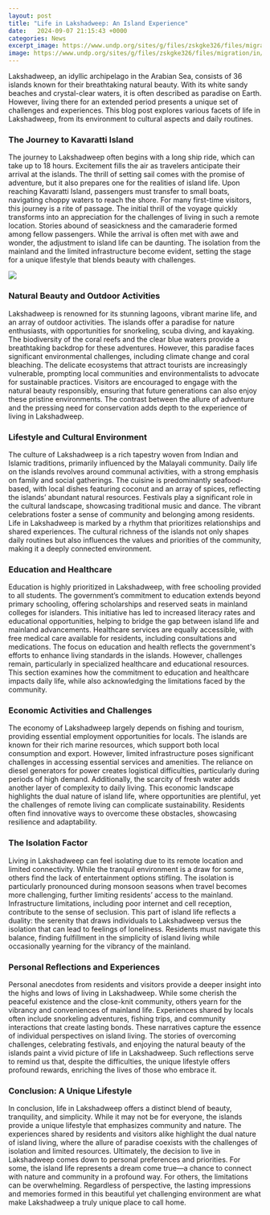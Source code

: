 ```yaml
---
layout: post
title: "Life in Lakshadweep: An Island Experience"
date:   2024-09-07 21:15:43 +0000
categories: News
excerpt_image: https://www.undp.org/sites/g/files/zskgke326/files/migration/in/01-Lakshadweep-islands-PARI.jpg
image: https://www.undp.org/sites/g/files/zskgke326/files/migration/in/01-Lakshadweep-islands-PARI.jpg
---
```


Lakshadweep, an idyllic archipelago in the Arabian Sea, consists of 36 islands known for their breathtaking natural beauty. With its white sandy beaches and crystal-clear waters, it is often described as paradise on Earth. However, living there for an extended period presents a unique set of challenges and experiences. This blog post explores various facets of life in Lakshadweep, from its environment to cultural aspects and daily routines.
### The Journey to Kavaratti Island
The journey to Lakshadweep often begins with a long ship ride, which can take up to 18 hours. Excitement fills the air as travelers anticipate their arrival at the islands. The thrill of setting sail comes with the promise of adventure, but it also prepares one for the realities of island life. Upon reaching Kavaratti Island, passengers must transfer to small boats, navigating choppy waters to reach the shore. 
For many first-time visitors, this journey is a rite of passage. The initial thrill of the voyage quickly transforms into an appreciation for the challenges of living in such a remote location. Stories abound of seasickness and the camaraderie formed among fellow passengers. While the arrival is often met with awe and wonder, the adjustment to island life can be daunting. The isolation from the mainland and the limited infrastructure become evident, setting the stage for a unique lifestyle that blends beauty with challenges.

![](https://www.undp.org/sites/g/files/zskgke326/files/migration/in/01-Lakshadweep-islands-PARI.jpg)
### Natural Beauty and Outdoor Activities
Lakshadweep is renowned for its stunning lagoons, vibrant marine life, and an array of outdoor activities. The islands offer a paradise for nature enthusiasts, with opportunities for snorkeling, scuba diving, and kayaking. The biodiversity of the coral reefs and the clear blue waters provide a breathtaking backdrop for these adventures. 
However, this paradise faces significant environmental challenges, including climate change and coral bleaching. The delicate ecosystems that attract tourists are increasingly vulnerable, prompting local communities and environmentalists to advocate for sustainable practices. Visitors are encouraged to engage with the natural beauty responsibly, ensuring that future generations can also enjoy these pristine environments. The contrast between the allure of adventure and the pressing need for conservation adds depth to the experience of living in Lakshadweep.
### Lifestyle and Cultural Environment
The culture of Lakshadweep is a rich tapestry woven from Indian and Islamic traditions, primarily influenced by the Malayali community. Daily life on the islands revolves around communal activities, with a strong emphasis on family and social gatherings. The cuisine is predominantly seafood-based, with local dishes featuring coconut and an array of spices, reflecting the islands’ abundant natural resources.
Festivals play a significant role in the cultural landscape, showcasing traditional music and dance. The vibrant celebrations foster a sense of community and belonging among residents. Life in Lakshadweep is marked by a rhythm that prioritizes relationships and shared experiences. The cultural richness of the islands not only shapes daily routines but also influences the values and priorities of the community, making it a deeply connected environment.
### Education and Healthcare
Education is highly prioritized in Lakshadweep, with free schooling provided to all students. The government’s commitment to education extends beyond primary schooling, offering scholarships and reserved seats in mainland colleges for islanders. This initiative has led to increased literacy rates and educational opportunities, helping to bridge the gap between island life and mainland advancements.
Healthcare services are equally accessible, with free medical care available for residents, including consultations and medications. The focus on education and health reflects the government's efforts to enhance living standards in the islands. However, challenges remain, particularly in specialized healthcare and educational resources. This section examines how the commitment to education and healthcare impacts daily life, while also acknowledging the limitations faced by the community.
### Economic Activities and Challenges
The economy of Lakshadweep largely depends on fishing and tourism, providing essential employment opportunities for locals. The islands are known for their rich marine resources, which support both local consumption and export. However, limited infrastructure poses significant challenges in accessing essential services and amenities. 
The reliance on diesel generators for power creates logistical difficulties, particularly during periods of high demand. Additionally, the scarcity of fresh water adds another layer of complexity to daily living. This economic landscape highlights the dual nature of island life, where opportunities are plentiful, yet the challenges of remote living can complicate sustainability. Residents often find innovative ways to overcome these obstacles, showcasing resilience and adaptability.
### The Isolation Factor
Living in Lakshadweep can feel isolating due to its remote location and limited connectivity. While the tranquil environment is a draw for some, others find the lack of entertainment options stifling. The isolation is particularly pronounced during monsoon seasons when travel becomes more challenging, further limiting residents’ access to the mainland.
Infrastructure limitations, including poor internet and cell reception, contribute to the sense of seclusion. This part of island life reflects a duality: the serenity that draws individuals to Lakshadweep versus the isolation that can lead to feelings of loneliness. Residents must navigate this balance, finding fulfillment in the simplicity of island living while occasionally yearning for the vibrancy of the mainland.
### Personal Reflections and Experiences
Personal anecdotes from residents and visitors provide a deeper insight into the highs and lows of living in Lakshadweep. While some cherish the peaceful existence and the close-knit community, others yearn for the vibrancy and conveniences of mainland life. Experiences shared by locals often include snorkeling adventures, fishing trips, and community interactions that create lasting bonds.
These narratives capture the essence of individual perspectives on island living. The stories of overcoming challenges, celebrating festivals, and enjoying the natural beauty of the islands paint a vivid picture of life in Lakshadweep. Such reflections serve to remind us that, despite the difficulties, the unique lifestyle offers profound rewards, enriching the lives of those who embrace it.
### Conclusion: A Unique Lifestyle
In conclusion, life in Lakshadweep offers a distinct blend of beauty, tranquility, and simplicity. While it may not be for everyone, the islands provide a unique lifestyle that emphasizes community and nature. The experiences shared by residents and visitors alike highlight the dual nature of island living, where the allure of paradise coexists with the challenges of isolation and limited resources.
Ultimately, the decision to live in Lakshadweep comes down to personal preferences and priorities. For some, the island life represents a dream come true—a chance to connect with nature and community in a profound way. For others, the limitations can be overwhelming. Regardless of perspective, the lasting impressions and memories formed in this beautiful yet challenging environment are what make Lakshadweep a truly unique place to call home.